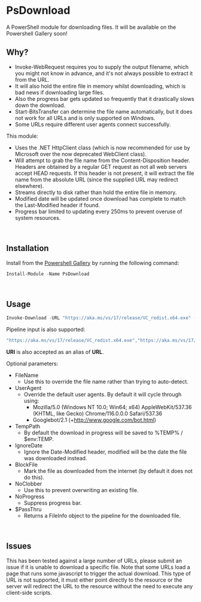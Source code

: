 # PsDownload

A PowerShell module for downloading files.
It will be available on the Powershell Gallery soon!
<br>

## Why?

- Invoke-WebRequest requires you to supply the output filename, which you might not know in advance, and it's not always possible to extract it from the URL.
- It will also hold the entire file in memory whilst downloading, which is bad news if downloading large files.
- Also the progress bar gets updated so frequently that it drastically slows down the download.
- Start-BitsTransfer can determine the file name automatically, but it does not work for all URLs and is only supported on Windows.
- Some URLs require different user agents connect successfully.

This module:

- Uses the .NET HttpClient class (which is now recommended for use by Microsoft over the now deprecated WebClient class).
- Will attempt to grab the file name from the Content-Disposition header. Headers are obtained by a regular GET request as not all web servers accept HEAD requests. If this header is not present, it will extract the file name from the absolute URL (since the supplied URL may redirect elsewhere).
- Streams directly to disk rather than hold the entire file in memory.
- Modified date will be updated once download has complete to match the Last-Modified header if found.
- Progress bar limited to updating every 250ms to prevent overuse of system resources.
<br>

## Installation

Install from the [Powershell Gallery](https://www.powershellgallery.com/packages/PsDownload) by running the following command:

```powershell
Install-Module -Name PsDownload
```
<br>

## Usage

```powershell
Invoke-Download -URL "https://aka.ms/vs/17/release/VC_redist.x64.exe" -Destination "$env:USERPROFILE\Downloads"
```

Pipeline input is also supported:

```powershell
"https://aka.ms/vs/17/release/VC_redist.x64.exe","https://aka.ms/vs/17/release/VC_redist.x86.exe" | Invoke-Download -Destination "$env:USERPROFILE\Downloads"
```

**URI** is also accepted as an alias of **URL**.
<br>

Optional parameters:

- FileName
  - Use this to override the file name rather than trying to auto-detect.
- UserAgent
  - Override the default user agents. By default it will cycle through using:
    - Mozilla/5.0 (Windows NT 10.0; Win64; x64) AppleWebKit/537.36 (KHTML, like Gecko) Chrome/116.0.0.0 Safari/537.36
    - Googlebot/2.1 (+http://www.google.com/bot.html)
- TempPath
  - By default the download in progress will be saved to %TEMP% / $env:TEMP.
- IgnoreDate
  - Ignore the Date-Modified header, modified will be the date the file was downloaded instead.
- BlockFile
  - Mark the file as downloaded from the internet (by default it does not do this).
- NoClobber
  - Use this to prevent overwriting an existing file.
- NoProgress
  - Suppress progress bar.
- $PassThru
  - Returns a FileInfo object to the pipeline for the downloaded file.
<br>

## Issues

This has been tested against a large number of URLs, please submit an issue if it is unable to download a specific file. Note that some URLs load a page that runs some javascript to trigger the actual download. This type of URL is not supported, it must either point directly to the resource or the server will redirect the URL to the resource without the need to execute any client-side scripts.

